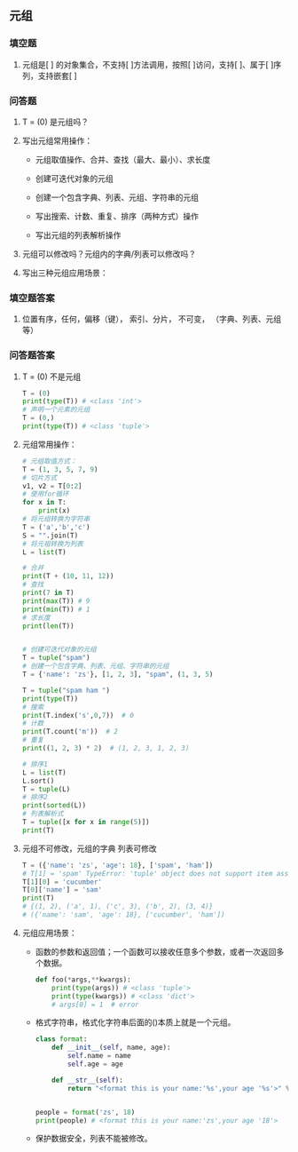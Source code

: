 ## 元组

### 填空题

1. 元组是[    ] 的对象集合，不支持[    ]方法调用，按照[    ]访问，支持[   ]、属于[   ]序列，支持嵌套[    ]



### 问答题

1. T = (0) 是元组吗？

2. 写出元组常用操作：

   * 元组取值操作、合并、查找（最大、最小）、求长度

   * 创建可迭代对象的元组
   * 创建一个包含字典、列表、元组、字符串的元组
   * 写出搜索、计数、重复、排序（两种方式）操作
   * 写出元组的列表解析操作

3. 元组可以修改吗？元组内的字典/列表可以修改吗？

4. 写出三种元组应用场景：



### 填空题答案

1. 位置有序，任何，偏移（键）， 索引、分片， 不可变， （字典、列表、元组等）



### 问答题答案

1. T = (0) 不是元组

   ```python
   T = (0)
   print(type(T)) # <class 'int'>
   # 声明一个元素的元组
   T = (0,)
   print(type(T)) # <class 'tuple'>
   ```

2. 元组常用操作：

   ```python
   # 元组取值方式：
   T = (1, 3, 5, 7, 9)
   # 切片方式
   v1, v2 = T[0:2]
   # 使用for循环
   for x in T:
       print(x)
   # 将元组转换为字符串
   T = ('a','b','c')
   S = "".join(T)
   # 将元祖转换为列表
   L = list(T)
   
   # 合并
   print(T + (10, 11, 12))
   # 查找
   print(7 in T)
   print(max(T)) # 9
   print(min(T)) # 1
   # 求长度
   print(len(T))
   
   
   # 创建可迭代对象的元组
   T = tuple("spam")
   # 创建一个包含字典、列表、元组、字符串的元组
   T = {'name': 'zs'}, [1, 2, 3], "spam", (1, 3, 5)
   
   T = tuple("spam ham ")
   print(type(T))
   # 搜索
   print(T.index('s',0,7))  # 0
   # 计数
   print(T.count('m'))  # 2
   # 重复
   print((1, 2, 3) * 2)  # (1, 2, 3, 1, 2, 3)
   
   # 排序1
   L = list(T)
   L.sort()
   T = tuple(L)
   # 排序2
   print(sorted(L))
   # 列表解析式
   T = tuple([x for x in range(5)])
   print(T)
   ```

3. 元组不可修改，元组的字典 列表可修改

   ```python
   T = ({'name': 'zs', 'age': 18}, ['spam', 'ham'])
   # T[1] = 'spam' TypeError: 'tuple' object does not support item assignment
   T[1][0] = 'cucumber'
   T[0]['name'] = 'sam'
   print(T) 
   # {(1, 2), ('a', 1), ('c', 3), ('b', 2), (3, 4)}
   # ({'name': 'sam', 'age': 18}, ['cucumber', 'ham'])
   ```

4. 元组应用场景：

   - 函数的参数和返回值；一个函数可以接收任意多个参数，或者一次返回多个数据。

     ```python
     def foo(*args,**kwargs):
         print(type(args)) # <class 'tuple'>
         print(type(kwargs)) # <class 'dict'>
         # args[0] = 1  # error
     ```

     

   - 格式字符串，格式化字符串后面的()本质上就是一个元组。

     ```python
     class format:
         def __init__(self, name, age):
             self.name = name
             self.age = age
     
         def __str__(self):
             return "<format this is your name:'%s',your age '%s'>" % (self.name, self.age)
     
     
     people = format('zs', 18)
     print(people) # <format this is your name:'zs',your age '18'>
     ```

     

   - 保护数据安全，列表不能被修改。

